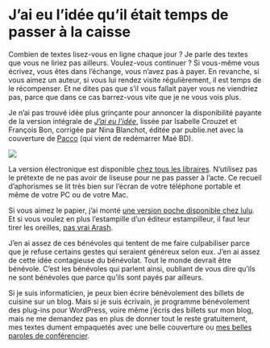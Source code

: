 # J’ai eu l’idée qu’il était temps de passer à la caisse

Combien de textes lisez-vous en ligne chaque jour ? Je parle des textes que vous ne liriez pas ailleurs. Voulez-vous continuer ? Si vous-même vous écrivez, vous êtes dans l’échange, vous n’avez pas à payer. En revanche, si vous aimez un auteur, si vous lui rendez visite régulièrement, il est temps de le récompenser. Et ne dites pas que s’il vous fallait payer vous ne viendriez pas, parce que dans ce cas barrez-vous vite que je ne vous vois plus.<span id="more-19484"></span>

Je n’ai pas trouvé idée plus grinçante pour annoncer la disponibilité payante de la version intégrale de [*J’ai eu l’idée*](https://tcrouzet.com/id/), lissée par Isabelle Crouzet et François Bon, corrigée par Nina Blanchot, éditée par publie.net avec la couverture de [Pacco](http://www.mae-bd.fr/) (qui vient de redémarrer Maé BD).

![](https://tcrouzet.com/images_tc/2010/10/couv_pacco.png)

La version électronique est disponible [chez tous les libraires](https://tcrouzet.com/id/#buy). N’utilisez pas le prétexte de ne pas avoir de liseuse pour ne pas passer à l’acte. Ce recueil d’aphorismes se lit très bien sur l’écran de votre téléphone portable et même de votre PC ou de votre Mac.

Si vous aimez le papier, j’ai monté [une version poche disponible chez lulu](http://www.lulu.com/product/couverture-souple/jai-eu-lid%C3%A9e/12923344). Et si vous voulez en plus l’estampille d’un éditeur estampilleur, il faut leur tirer les oreilles, [pas vrai Arash](https://tcrouzet.com/2010/08/30/mon-ami-arash-derambarsh/).

J’en ai assez de ces bénévoles qui tentent de me faire culpabiliser parce que je refuse certains gestes qui seraient généreux selon eux. J’en ai assez de cette idée contagieuse du bénévolat. Tout le monde devrait être bénévole. C’est les bénévoles qui parlent ainsi, oubliant de vous dire qu’ils ne sont bénévoles que parce qu’ils sont payés par ailleurs.

Si je suis informaticien, je peux bien écrire bénévolement des billets de cuisine sur un blog. Mais si je suis écrivain, je programme bénévolement des plug-ins pour WordPress, voire même j’écris des billets sur mon blog, mais ne me demandez pas en plus de donner tout le reste gratuitement, mes textes dument empaquetés avec une belle couverture ou [mes belles paroles de conférencier](https://tcrouzet.com/tag/conf/).